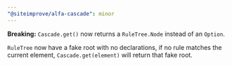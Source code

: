 ```yaml
---
"@siteimprove/alfa-cascade": minor
---
```


**Breaking:** `Cascade.get()` now returns a `RuleTree.Node` instead of an `Option`.

`RuleTree` now have a fake root with no declarations, if no rule matches the current element, `Cascade.get(element)` will return that fake root.
